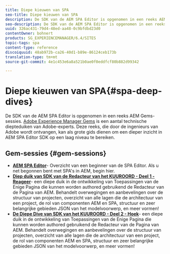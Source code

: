 ```yaml
---
title: Diepe kieuwen van SPA
seo-title: Diepe kieuwen van SPA
description: De SDK van de AEM SPA Editor is opgenomen in een reeks AEM Gems-sessies. Deze reeks, die wordt gehost door Adobe-technici, kan dienen als een ideale gids voor een beter begrip van de SDK van de AEM SPA Editor op een laag niveau, gehost door Adobe-technici.
seo-description: De SDK van de AEM SPA Editor is opgenomen in een reeks AEM Gems-sessies. Deze reeks, die wordt gehost door Adobe-technici, kan dienen als een ideale gids voor een beter begrip van de SDK van de AEM SPA Editor op een laag niveau, gehost door Adobe-technici.
uuid: 326ac431-79d4-48ed-aa48-0c9bfdbd23d0
contentOwner: bohnert
products: SG_EXPERIENCEMANAGER/6.4/SITES
topic-tags: spa
content-type: reference
discoiquuid: 48ab972b-ca26-40d1-b89e-86124ceb173b
translation-type: tm+mt
source-git-commit: 4e1c453e6a8a521b0ae0f0eddfcf80b882d99342

---
```



# Diepe kieuwen van SPA{#spa-deep-dives}

De SDK van de AEM SPA Editor is opgenomen in een reeks AEM Gems-sessies. [Adobe Experience Manager Gems](https://helpx.adobe.com/experience-manager/kt/eseminars/gems/aem-index.html) is een aantal technische diepteduiken van Adobe-experts. Deze reeks, die door de ingenieurs van Adobe wordt ontvangen, kan als grote gids dienen om een dieper inzicht in AEM SPA Editor SDK op een laag niveau te bereiken.

## Gem-sessies {#gem-sessions}

* **[AEM SPA Editor](https://helpx.adobe.com/experience-manager/kt/eseminars/gems/aem-spa-editor.html)[](https://helpx.adobe.com/experience-manager/kt/eseminars/gems/aem-spa-editor.html)**- Overzicht van een beginner van de SPA Editor. Als u net begonnen bent met SPA&#39;s in AEM, begin hier.
* **[Diep duik van SDK van de Redacteur van het KUUROORD - Deel 1 - Reageer](https://helpx.adobe.com/experience-manager/kt/eseminars/gems/SPA-Editor-SDK-Deep-Dive-React.html)**- een diepe duik in de ontwikkeling van Toepassingen van de Enige Pagina die kunnen worden authored gebruikend de Redacteur van de Pagina van AEM. Behandelt overwegingen en aanbevelingen over de structuur van projecten, overzicht van alle lagen die de architectuur van een project, de rol van componenten AEM en SPA, structuur en zeer belangrijke gebieden JSON van het modelvoorwerp, en meer vormen!
* **[De Diepe Dive van SDK van het KUUROORD - Deel 2 - Hoek](https://helpx.adobe.com/experience-manager/kt/eseminars/gems/SPA-Editor-SDK-Deep-Dive-Angular.html)**- een diepe duik in de ontwikkeling van Toepassingen van de Enige Pagina die kunnen worden authored gebruikend de Redacteur van de Pagina van AEM. Behandelt overwegingen en aanbevelingen over de structuur van projecten, overzicht van alle lagen die de architectuur van een project, de rol van componenten AEM en SPA, structuur en zeer belangrijke gebieden JSON van het modelvoorwerp, en meer vormen!

